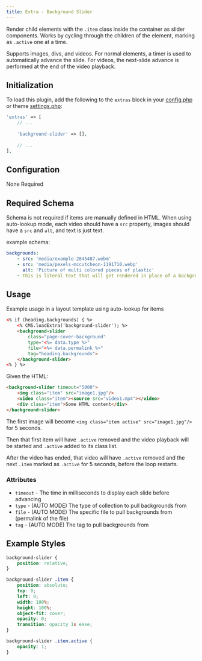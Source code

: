 ```yaml
---
title: Extra - Background Slider
---
```



Render child elements with the `.item` class inside the container as slider components.
Works by cycling through the children of the element, marking as `.active` one at a time.

Supports images, divs, and videos.  For normal elements, a timer is used to automatically advance the slide.
For videos, the next-slide advance is performed at the end of the video playback.

## Initialization

To load this plugin, add the following to the `extras` block in your
[config.php](https://markdownmaster.com/docs/site-configuration.html) or
theme [settings.php](https://markdownmaster.com/docs/theme-development.html):

```php
'extras' => [
    // ...
    
    'background-slider' => [],
    
    // ...
],
```


## Configuration

None Required


## Required Schema

Schema is not required if items are manually defined in HTML.
When using auto-lookup mode, each video should have a `src` property,
images should have a `src` and `alt`, and text is just text.

example schema:

```yaml
backgrounds:
    - src: 'media/example-2845487.webm'
    - src: 'media/pexels-mccutcheon-1191710.webp'
      alt: 'Picture of multi colored pieces of plastic'
    - This is literal text that will get rendered in place of a background
```

## Usage

Example usage in a layout template using auto-lookup for items

```html
<% if (heading.backgrounds) { %>
    <% CMS.loadExtra('background-slider'); %>
    <background-slider
        class="page-cover-background"
        type="<%= data.type %>"
        file="<%= data.permalink %>"
        tag="heading.backgrounds">
    </background-slider>
<% } %>
```

Given the HTML:

```html
<background-slider timeout="5000">
    <img class="item" src="image1.jpg"/>
    <video class="item"><source src="video1.mp4"></video>
    <div class="item">Some HTML content</div>
</background-slider>
```

The first image will become `<img class="item active" src="image1.jpg"/>`
for 5 seconds.

Then that first item will have `.active` removed and the video playback will be started
and `.active` added to its class list.

After the video has ended, that video will have `.active` removed and the next `.item`
marked as `.active` for 5 seconds, before the loop restarts.


### Attributes

- `timeout` - The time in milliseconds to display each slide before advancing
- `type` - (AUTO MODE) The type of collection to pull backgrounds from
- `file` - (AUTO MODE) The specific file to pull backgrounds from (permalink of the file)
- `tag` - (AUTO MODE) The tag to pull backgrounds from


## Example Styles

```css
background-slider {
	position: relative;
}

background-slider .item {
	position: absolute;
	top: 0;
	left: 0;
	width: 100%;
	height: 100%;
	object-fit: cover;
	opacity: 0;
	transition: opacity 1s ease;
}

background-slider .item.active {
	opacity: 1;
}
```
